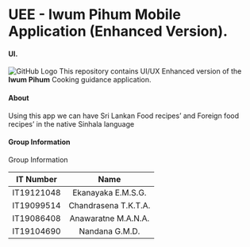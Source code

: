 # UEE - Iwum Pihum Mobile Application (Enhanced Version).

#### UI.
![GitHub Logo](mobile-application-ui.png)
This repository contains UI/UX Enhanced version of the **Iwum Pihum** Cooking guidance application.

#### About

Using this app we can have Sri Lankan Food recipes’ and Foreign food recipes’ in the native Sinhala language

#### Group Information

Group Information

| IT Number   |     Name    |  
|----------|:-------------:|
| IT19121048 |  Ekanayaka E.M.S.G. | 
| IT19099514 |    Chandrasena T.K.T.A.   | 
| IT19086408| Anawaratne M.A.N.A. |
| IT19104690| Nandana G.M.D. |